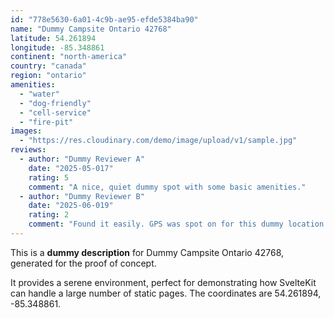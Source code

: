 ```yaml
---
id: "778e5630-6a01-4c9b-ae95-efde5384ba90"
name: "Dummy Campsite Ontario 42768"
latitude: 54.261894
longitude: -85.348861
continent: "north-america"
country: "canada"
region: "ontario"
amenities:
  - "water"
  - "dog-friendly"
  - "cell-service"
  - "fire-pit"
images:
  - "https://res.cloudinary.com/demo/image/upload/v1/sample.jpg"
reviews:
  - author: "Dummy Reviewer A"
    date: "2025-05-017"
    rating: 5
    comment: "A nice, quiet dummy spot with some basic amenities."
  - author: "Dummy Reviewer B"
    date: "2025-06-019"
    rating: 2
    comment: "Found it easily. GPS was spot on for this dummy location."
---
```


This is a **dummy description** for Dummy Campsite Ontario 42768, generated for the proof of concept.

It provides a serene environment, perfect for demonstrating how SvelteKit can handle a large number of static pages. The coordinates are 54.261894, -85.348861.

